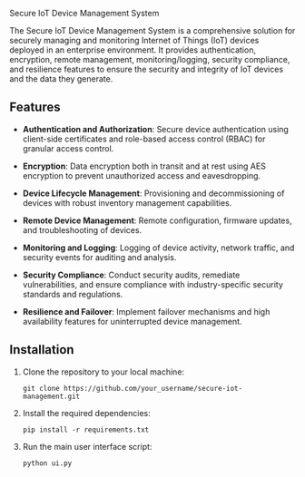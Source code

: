 Secure IoT Device Management System

The Secure IoT Device Management System is a comprehensive solution for securely managing and monitoring Internet of Things (IoT) devices deployed in an enterprise environment. It provides authentication, encryption, remote management, monitoring/logging, security compliance, and resilience features to ensure the security and integrity of IoT devices and the data they generate.

## Features

- **Authentication and Authorization**: Secure device authentication using client-side certificates and role-based access control (RBAC) for granular access control.
  
- **Encryption**: Data encryption both in transit and at rest using AES encryption to prevent unauthorized access and eavesdropping.
  
- **Device Lifecycle Management**: Provisioning and decommissioning of devices with robust inventory management capabilities.
  
- **Remote Device Management**: Remote configuration, firmware updates, and troubleshooting of devices.
  
- **Monitoring and Logging**: Logging of device activity, network traffic, and security events for auditing and analysis.
  
- **Security Compliance**: Conduct security audits, remediate vulnerabilities, and ensure compliance with industry-specific security standards and regulations.
  
- **Resilience and Failover**: Implement failover mechanisms and high availability features for uninterrupted device management.

## Installation

1. Clone the repository to your local machine:

    ```
    git clone https://github.com/your_username/secure-iot-management.git
    ```

2. Install the required dependencies:

    ```
    pip install -r requirements.txt
    ```

3. Run the main user interface script:

    ```
    python ui.py
    ```

